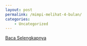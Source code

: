 ```yaml
---
layout: post
permalink: /mimpi-melihat-4-bulan/
categories:
    - Uncategorized
---
```


[Baca Selengkapnya](/07)